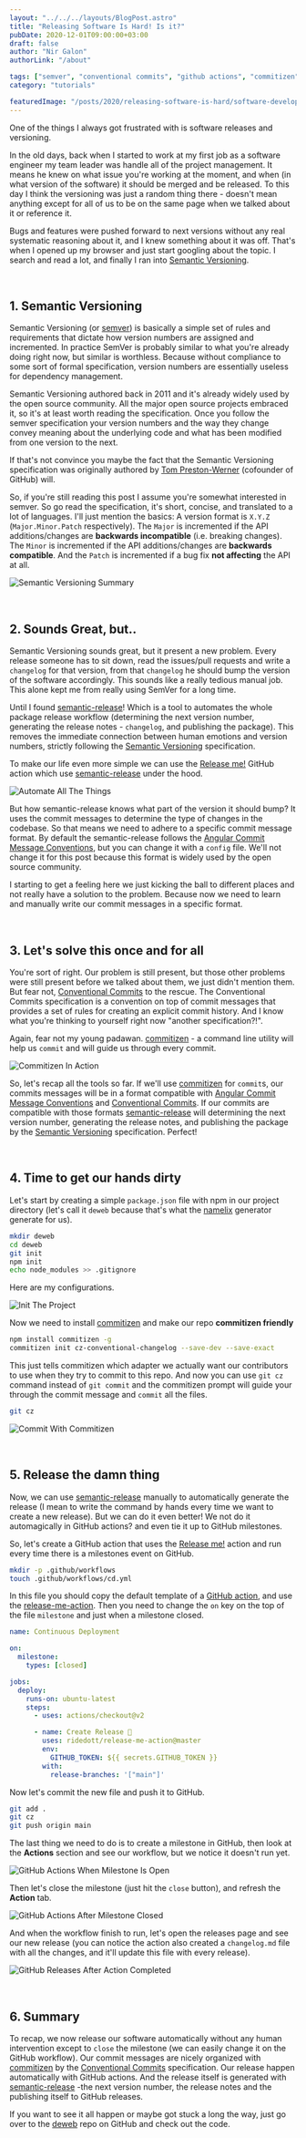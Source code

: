 ```yaml
---
layout: "../../../layouts/BlogPost.astro"
title: "Releasing Software Is Hard! Is it?"
pubDate: 2020-12-01T09:00:00+03:00
draft: false
author: "Nir Galon"
authorLink: "/about"

tags: ["semver", "conventional commits", "github actions", "commitizen", "releases", "automation"]
category: "tutorials"

featuredImage: "/posts/2020/releasing-software-is-hard/software-development.webp"
---
```


One of the things I always got frustrated with is software releases and versioning.

In the old days, back when I started to work at my first job as a software engineer my team leader was handle all of the project management. It means he knew on what issue you're working at the moment, and when (in what version of the software) it should be merged and be released. To this day I think the versioning was just a random thing there - doesn't mean anything except for all of us to be on the same page when we talked about it or reference it.

Bugs and features were pushed forward to next versions without any real systematic reasoning about it, and I knew something about it was off. That's when I opened up my browser and just start googling about the topic. I search and read a lot, and finally I ran into [Semantic Versioning](https://semver.org).

&nbsp;

## 1. Semantic Versioning

Semantic Versioning (or [semver](https://github.com/semver/semver)) is basically a simple set of rules and requirements that dictate how version numbers are assigned and incremented. In practice SemVer is probably similar to what you're already doing right now, but similar is worthless. Because without compliance to some sort of formal specification, version numbers are essentially useless for dependency management.

Semantic Versioning authored back in 2011 and it's already widely used by the open source community. All the major open source projects embraced it, so it's at least worth reading the specification. Once you follow the semver specification your version numbers and the way they change convey meaning about the underlying code and what has been modified from one version to the next.

If that's not convince you maybe the fact that the Semantic Versioning specification was originally authored by [Tom Preston-Werner](https://github.com/mojombo) (cofounder of GitHub) will.

So, if you're still reading this post I assume you're somewhat interested in semver. So go read the specification, it's short, concise, and translated to a lot of languages. I'll just mention the basics: A version format is `X.Y.Z` (`Major.Minor.Patch` respectively). The `Major` is incremented if the API additions/changes are **backwards incompatible** (i.e. breaking changes). The `Minor` is incremented if the API additions/changes are **backwards compatible**. And the `Patch` is incremented if a bug fix **not affecting** the API at all.

![Semantic Versioning Summary](/posts/2020/releasing-software-is-hard/semver-summary.webp "Semantic Versioning Summary")

&nbsp;

## 2. Sounds Great, but..

Semantic Versioning sounds great, but it present a new problem. Every release someone has to sit down, read the issues/pull requests and write a `changelog` for that version, from that `changelog` he should bump the version of the software accordingly. This sounds like a really tedious manual job. This alone kept me from really using SemVer for a long time.

Until I found [semantic-release](https://github.com/semantic-release/semantic-release)! Which is a tool to automates the whole package release workflow (determining the next version number, generating the release notes - `changelog`, and publishing the package). This removes the immediate connection between human emotions and version numbers, strictly following the [Semantic Versioning](http://semver.org) specification.

To make our life even more simple we can use the [Release me!](https://github.com/marketplace/actions/release-me#create-a-release) GitHub action which use [semantic-release](https://github.com/semantic-release/semantic-release) under the hood.

![Automate All The Things](/posts/2020/releasing-software-is-hard/automate-all-the-things.webp "Automate All The Things")

But how semantic-release knows what part of the version it should bump? It uses the commit messages to determine the type of changes in the codebase. So that means we need to adhere to a specific commit message format. By default the semantic-release follows the [Angular Commit Message Conventions](https://github.com/angular/angular.js/blob/master/DEVELOPERS.md#-git-commit-guidelines), but you can change it with a `config` file. We'll not change it for this post because this format is widely used by the open source community.

I starting to get a feeling here we just kicking the ball to different places and not really have a solution to the problem. Because now we need to learn and manually write our commit messages in a specific format.

&nbsp;

## 3. Let's solve this once and for all

You're sort of right. Our problem is still present, but those other problems were still present before we talked about them, we just didn't mention them. But fear not, [Conventional Commits](https://www.conventionalcommits.org) to the rescue. The Conventional Commits specification is a convention on top of commit messages that provides a set of rules for creating an explicit commit history. And I know what you're thinking to yourself right now "another specification?!".

Again, fear not my young padawan. [commitizen](https://github.com/commitizen/cz-cli) - a command line utility will help us `commit` and will guide us through every commit.

![Commitizen In Action](/posts/2020/releasing-software-is-hard/commitizen-in-action.webp "Commitizen In Action")

So, let's recap all the tools so far. If we'll use [commitizen](https://github.com/commitizen/cz-cli) for `commit`s, our commits messages will be in a format compatible with [Angular Commit Message Conventions](https://github.com/angular/angular.js/blob/master/DEVELOPERS.md#-git-commit-guidelines) and [Conventional Commits](https://www.conventionalcommits.org). If our commits are compatible with those formats [semantic-release](https://github.com/semantic-release/semantic-release) will determining the next version number, generating the release notes, and publishing the package by the [Semantic Versioning](https://semver.org) specification. Perfect!

&nbsp;

## 4. Time to get our hands dirty

Let's start by creating a simple `package.json` file with npm in our project directory (let's call it `deweb` because that's what the [namelix](https://namelix.com) generator generate for us).

```bash showLineNumbers title=" "
mkdir deweb
cd deweb
git init
npm init
echo node_modules >> .gitignore
```

Here are my configurations.

![Init The Project](/posts/2020/releasing-software-is-hard/init-the-project.webp "Init The Project")

Now we need to install [commitizen](https://github.com/commitizen/cz-cli) and make our repo **commitizen friendly**

```bash showLineNumbers title=" "
npm install commitizen -g
commitizen init cz-conventional-changelog --save-dev --save-exact
```

This just tells commitizen which adapter we actually want our contributors to use when they try to commit to this repo. And now you can use `git cz` command instead of `git commit` and the commitizen prompt will guide your through the commit message and `commit` all the files.

```bash showLineNumbers title=" "
git cz
```

![Commit With Commitizen](/posts/2020/releasing-software-is-hard/commit-with-commitizen.webp "Commit With Commitizen")

&nbsp;

## 5. Release the damn thing

Now, we can use [semantic-release](https://github.com/semantic-release/semantic-release) manually to automatically generate the release (I mean to write the command by hands every time we want to create a new release). But we can do it even better! We not do it automagically in GitHub actions? and even tie it up to GitHub milestones.

So, let's create a GitHub action that uses the [Release me!](https://github.com/marketplace/actions/release-me#create-a-release) action and run every time there is a milestones event on GitHub.

```bash showLineNumbers title=" "
mkdir -p .github/workflows
touch .github/workflows/cd.yml
```

In this file you should copy the default template of a [GitHub action](https://docs.github.com/en/free-pro-team@latest/actions), and use the [release-me-action](https://github.com/marketplace/actions/release-me#create-a-release). Then you need to change the `on` key on the top of the file `milestone` and just when a milestone closed.

```yaml showLineNumbers title=".github/workflows/cd.yml"
name: Continuous Deployment

on:
  milestone:
    types: [closed]

jobs:
  deploy:
    runs-on: ubuntu-latest
    steps:
      - uses: actions/checkout@v2

      - name: Create Release 🚀
        uses: ridedott/release-me-action@master
        env:
          GITHUB_TOKEN: ${{ secrets.GITHUB_TOKEN }}
        with:
          release-branches: '["main"]'
```

Now let's commit the new file and push it to GitHub.

```bash showLineNumbers title=" "
git add .
git cz
git push origin main
```

The last thing we need to do is to create a milestone in GitHub, then look at the **Actions** section and see our workflow, but we notice it doesn't run yet.

![GitHub Actions When Milestone Is Open](/posts/2020/releasing-software-is-hard/github-actions-when-milestone-is-open.webp "GitHub Actions When Milestone Is Open")

Then let's close the milestone (just hit the `close` button), and refresh the **Action** tab.

![GitHub Actions After Milestone Closed](/posts/2020/releasing-software-is-hard/github-actions-after-milestone-closed.webp "GitHub Actions After Milestone Closed")

And when the workflow finish to run, let's open the releases page and see our new release (you can notice the action also created a `changelog.md` file with all the changes, and it'll update this file with every release).

![GitHub Releases After Action Completed](/posts/2020/releasing-software-is-hard/github-releases-after-action-completed.webp "GitHub Releases After Action Completed")

&nbsp;

## 6. Summary

To recap, we now release our software automatically without any human intervention except to `close` the milestone (we can easily change it on the GitHub workflow). Our commit messages are nicely organized with [commitizen](https://github.com/commitizen/cz-cli) by the [Conventional Commits](https://www.conventionalcommits.org) specification. Our release happen automatically with GitHub actions. And the release itself is generated with [semantic-release](https://github.com/semantic-release/semantic-release) -the next version number, the release notes and the publishing itself to GitHub releases.

If you want to see it all happen or maybe got stuck a long the way, just go over to the [deweb](https://github.com/nirgn975/deweb) repo on GitHub and check out the code.
